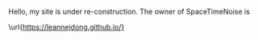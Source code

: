 Hello, my site is under re-construction. The owner of SpaceTimeNoise is

\url{https://leannejdong.github.io/}

